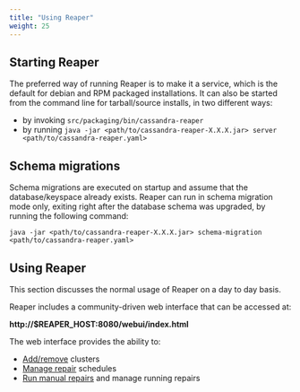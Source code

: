 ```yaml
---
title: "Using Reaper"
weight: 25
---
```


## Starting Reaper

The preferred way of running Reaper is to make it a service, which is the default for debian and RPM packaged installations.
It can also be started from the command line for tarball/source installs, in two different ways:

- by invoking `src/packaging/bin/cassandra-reaper`
- by running `java -jar <path/to/cassandra-reaper-X.X.X.jar> server <path/to/cassandra-reaper.yaml>`

## Schema migrations

Schema migrations are executed on startup and assume that the database/keyspace already exists.
Reaper can run in schema migration mode only, exiting right after the database schema was upgraded, by running the following command:

```
java -jar <path/to/cassandra-reaper-X.X.X.jar> schema-migration <path/to/cassandra-reaper.yaml>
```

## Using Reaper

This section discusses the normal usage of Reaper on a day to day basis.

Reaper includes a community-driven web interface that can be accessed at:

**http://$REAPER_HOST:8080/webui/index.html**

The web interface provides the ability to:

* [Add/remove](add_cluster) clusters
* [Manage repair](schedule) schedules
* [Run manual repairs](single) and manage running repairs

